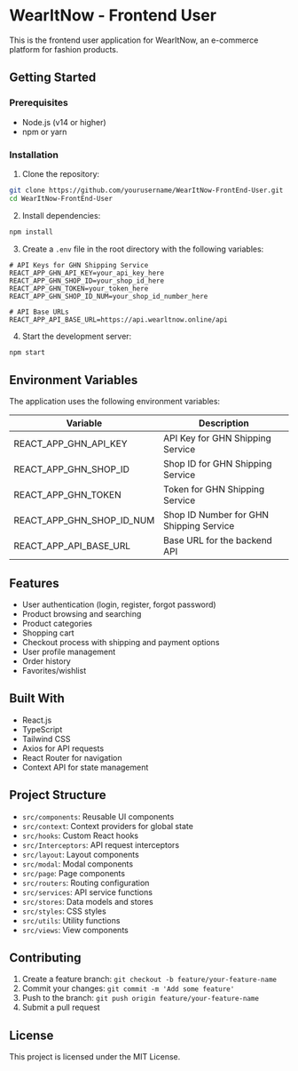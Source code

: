 # WearItNow - Frontend User

This is the frontend user application for WearItNow, an e-commerce platform for fashion products.

## Getting Started

### Prerequisites

- Node.js (v14 or higher)
- npm or yarn

### Installation

1. Clone the repository:
```bash
git clone https://github.com/yourusername/WearItNow-FrontEnd-User.git
cd WearItNow-FrontEnd-User
```

2. Install dependencies:
```bash
npm install
```

3. Create a `.env` file in the root directory with the following variables:
```
# API Keys for GHN Shipping Service
REACT_APP_GHN_API_KEY=your_api_key_here
REACT_APP_GHN_SHOP_ID=your_shop_id_here
REACT_APP_GHN_TOKEN=your_token_here
REACT_APP_GHN_SHOP_ID_NUM=your_shop_id_number_here

# API Base URLs
REACT_APP_API_BASE_URL=https://api.wearltnow.online/api
```

4. Start the development server:
```bash
npm start
```

## Environment Variables

The application uses the following environment variables:

| Variable | Description |
|----------|-------------|
| REACT_APP_GHN_API_KEY | API Key for GHN Shipping Service |
| REACT_APP_GHN_SHOP_ID | Shop ID for GHN Shipping Service |
| REACT_APP_GHN_TOKEN | Token for GHN Shipping Service |
| REACT_APP_GHN_SHOP_ID_NUM | Shop ID Number for GHN Shipping Service |
| REACT_APP_API_BASE_URL | Base URL for the backend API |

## Features

- User authentication (login, register, forgot password)
- Product browsing and searching
- Product categories
- Shopping cart
- Checkout process with shipping and payment options
- User profile management
- Order history
- Favorites/wishlist

## Built With

- React.js
- TypeScript
- Tailwind CSS
- Axios for API requests
- React Router for navigation
- Context API for state management

## Project Structure

- `src/components`: Reusable UI components
- `src/context`: Context providers for global state
- `src/hooks`: Custom React hooks
- `src/Interceptors`: API request interceptors
- `src/layout`: Layout components
- `src/modal`: Modal components
- `src/page`: Page components
- `src/routers`: Routing configuration
- `src/services`: API service functions
- `src/stores`: Data models and stores
- `src/styles`: CSS styles
- `src/utils`: Utility functions
- `src/views`: View components

## Contributing

1. Create a feature branch: `git checkout -b feature/your-feature-name`
2. Commit your changes: `git commit -m 'Add some feature'`
3. Push to the branch: `git push origin feature/your-feature-name`
4. Submit a pull request

## License

This project is licensed under the MIT License.
